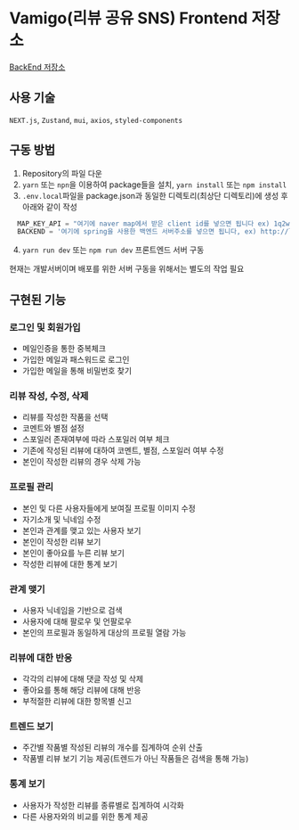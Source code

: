 # Vamigo(리뷰 공유 SNS) Frontend 저장소


[BackEnd 저장소](https://github.com/VamigoProject/BackEnd)

## 사용 기술
`NEXT.js`, `Zustand`, `mui`, `axios`, `styled-components`

## 구동 방법
1. Repository의 파일 다운
2. `yarn` 또는 `npn`을 이용하여 package들을 설치, `yarn install` 또는 `npm install`
3. `.env.local`파일을 package.json과 동일한 디렉토리(최상단 디렉토리)에 생성 후 아래와 같이 작성
```JavaScript
  MAP_KEY_API = "여기에 naver map에서 받은 client id를 넣으면 됩니다 ex) 1q2w3e4r"
  BACKEND = '여기에 spring을 사용한 백엔드 서버주소를 넣으면 됩니다, ex) http://localhost:8080'
```
4. `yarn run dev` 또는 `npm run dev` 프론트엔드 서버 구동

현재는 개발서버이며 배포를 위한 서버 구동을 위해서는 별도의 작업 필요

## 구현된 기능
### 로그인 및 회원가입
 - 메일인증을 통한 중복체크
 - 가입한 메일과 패스워드로 로그인
 - 가입한 메일을 통해 비밀번호 찾기
### 리뷰 작성, 수정, 삭제
 - 리뷰를 작성한 작품을 선택
 - 코멘트와 별점 설정
 - 스포일러 존재여부에 따라 스포일러 여부 체크
 - 기존에 작성된 리뷰에 대하여 코멘트, 별점, 스포일러 여부 수정
 - 본인이 작성한 리뷰의 경우 삭제 가능
### 프로필 관리
 - 본인 및 다른 사용자들에게 보여질 프로필 이미지 수정
 - 자기소개 및 닉네임 수정
 - 본인과 관계를 맺고 있는 사용자 보기
 - 본인이 작성한 리뷰 보기
 - 본인이 좋아요를 누른 리뷰 보기
 - 작성한 리뷰에 대한 통계 보기
### 관계 맺기
 - 사용자 닉네임을 기반으로 검색
 - 사용자에 대해 팔로우 및 언팔로우
 - 본인의 프로필과 동일하게 대상의 프로필 열람 가능
### 리뷰에 대한 반응
 - 각각의 리뷰에 대해 댓글 작성 및 삭제
 - 좋아요를 통해 해당 리뷰에 대해 반응
 - 부적절한 리뷰에 대한 항목별 신고
### 트렌드 보기
 - 주간별 작품별 작성된 리뷰의 개수를 집계하여 순위 산출
 - 작품별 리뷰 보기 기능 제공(트렌드가 아닌 작품들은 검색을 통해 가능)
### 통계 보기
 - 사용자가 작성한 리뷰를 종류별로 집계하여 시각화
 - 다른 사용자와의 비교를 위한 통계 제공

